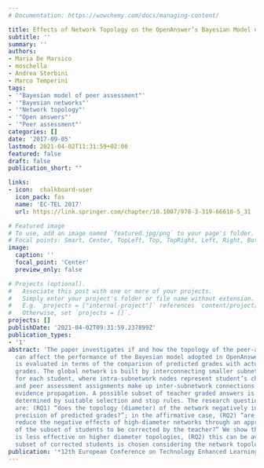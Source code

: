 ```yaml
---
# Documentation: https://wowchemy.com/docs/managing-content/

title: Effects of Network Topology on the OpenAnswer’s Bayesian Model of Peer Assessment
subtitle: ''
summary: ''
authors:
- Maria De Marsico
- moschella
- Andrea Sterbini
- Marco Temperini
tags:
- '"Bayesian model of peer assessment"'
- '"Bayesian networks"'
- '"Network topology"'
- '"Open answers"'
- '"Peer assessment"'
categories: []
date: '2017-09-05'
lastmod: 2021-04-02T11:31:59+02:00
featured: false
draft: false
publication_short: ""

links:
- icon:  chalkboard-user
  icon_pack: fas
  name: 'EC-TEL 2017'
  url: https://link.springer.com/chapter/10.1007/978-3-319-66610-5_31

# Featured image
# To use, add an image named `featured.jpg/png` to your page's folder.
# Focal points: Smart, Center, TopLeft, Top, TopRight, Left, Right, BottomLeft, Bottom, BottomRight.
image:
  caption: ''
  focal_point: 'Center'
  preview_only: false

# Projects (optional).
#   Associate this post with one or more of your projects.
#   Simply enter your project's folder or file name without extension.
#   E.g. `projects = ["internal-project"]` references `content/project/deep-learning/index.md`.
#   Otherwise, set `projects = []`.
projects: []
publishDate: '2021-04-02T09:31:59.237899Z'
publication_types:
- '1'
abstract: 'The paper investigates if and how the topology of the peer-assessment network
  can affect the performance of the Bayesian model adopted in OpenAnswer. Performance
  is evaluated in terms of the comparison of predicted grades with actual teacher’s
  grades. The global network is built by interconnecting smaller subnetworks, one
  for each student, where intra-subnetwork nodes represent student’s characteristics,
  and peer assessment assignments make up inter-subnetwork connections and determine
  evidence propagation. A possible subset of teacher graded answers is dynamically
  determined by suitable selection and stop rules. The research questions addressed
  are: (RQ1) “does the topology (diameter) of the network negatively influence the
  precision of predicted grades?”; in the affirmative case, (RQ2) “are we able to
  reduce the negative effects of high-diameter networks through an appropriate choice
  of the subset of students to be corrected by the teacher?” We show that (RQ1) OpenAnswer
  is less effective on higher diameter topologies, (RQ2) this can be avoided if the
  subset of corrected students is chosen considering the network topology.'
publication: '*12th European Conference on Technology Enhanced Learning (EC-TEL 2017)*'
---
```

